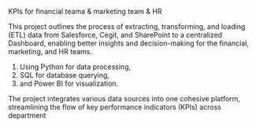 KPIs for financial teama & marketing team & HR

This project outlines the process of extracting, transforming, and loading (ETL) data from Salesforce, Cegit, and SharePoint to a centralized Dashboard, enabling better insights and decision-making for the financial, marketing, and HR teams. 
1) Using Python for data processing, 
2) SQL for database querying, 
3) and Power BI for visualization. 

The project integrates various data sources into one cohesive platform, streamlining the flow of key performance indicators (KPIs) across department

